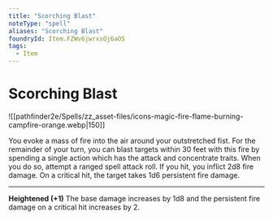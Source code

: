 ```yaml
---
title: "Scorching Blast"
noteType: "spell"
aliases: "Scorching Blast"
foundryId: Item.FZWv6jwrxsOj6aOS
tags:
  - Item
---
```


# Scorching Blast
![[pathfinder2e/Spells/zz_asset-files/icons-magic-fire-flame-burning-campfire-orange.webp|150]]

You evoke a mass of fire into the air around your outstretched fist. For the remainder of your turn, you can blast targets within 30 feet with this fire by spending a single action which has the attack and concentrate traits. When you do so, attempt a ranged spell attack roll. If you hit, you inflict 2d8 fire damage. On a critical hit, the target takes 1d6 persistent fire damage.

* * *

**Heightened (+1)** The base damage increases by 1d8 and the persistent fire damage on a critical hit increases by 2.
